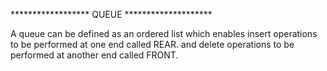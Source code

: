 
****************** QUEUE ********************


A queue can be defined as an ordered list which enables insert operations to be performed at one end called REAR.
and delete operations to be performed at another end called FRONT.
